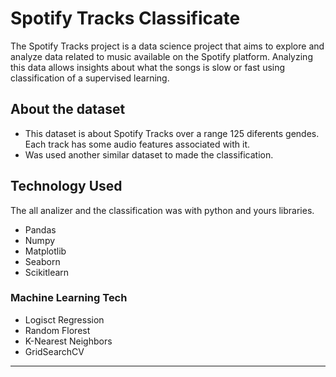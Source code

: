 # Spotify Tracks Classificate

The Spotify Tracks project is a data science project that aims to explore and analyze data related to music available on the Spotify platform. Analyzing this data allows insights about what the songs is slow or fast using classification of a supervised learning. 

## About the dataset
- This dataset is about Spotify Tracks over a range 125 diferents gendes. Each track has some audio features associated with it.
- Was used another similar dataset to made the classification.  

## Technology Used 
The all analizer and the classification was with python and yours libraries. 

- Pandas
- Numpy
- Matplotlib
- Seaborn 
- Scikitlearn

### Machine Learning Tech
- Logisct Regression
- Random Florest 
- K-Nearest Neighbors
- GridSearchCV 

<hr>
